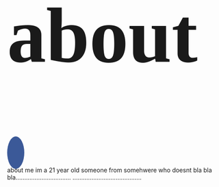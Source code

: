 <link href="https://fonts.googleapis.com/css?family=Lobster" rel="stylesheet" type="text/css">
<link rel="stylesheet" href="https://cdnjs.cloudflare.com/ajax/libs/font-awesome/4.7.0/css/font-awesome.min.css">

<style>
 <a href="#">my photo</a>
 
 .about{
 background-color: silver;
 color: orange;
 padding: 10px;
 }
 
 .fa {
    padding: 20px;
    font-size: 30px;
    width: 50px;
    text-align: center;
    text-decoration: none;
}
.fa:hover {
    opacity: 0.7;
}

.fa-facebook {
    background: #3B5998;
    color: white;
}

.fa {
    padding: 20px;
    font-size: 30px;
    width: 30px;
    text-align: center;
    text-decoration: none;
    border-radius: 70%;
}
 
 
 <!-- h2 {
  font-size: 1300%;
  font-family:lobster;
  } -->
 
  </style>
  
  
<h2 class="about">  about</h2>
<a href="#" class="fa fa-facebook"></a>

<p> about me im a 21 year old someone from somehwere who doesnt bla bla bla................................
........................................</p>






